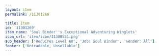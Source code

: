 ```yaml
---
layout: item
permalink: /11301269

title: Item
id: '11301269'
item_name: 'Soul Binder''s Exceptional Adventuring Winglets'
icon_url: 'item/icon/11300551.png'
sub_header: ['Requires Level 60', 'Job: Soul Binder', 'Gender: All']
footer: ['Untradable, Unsellable']
---
```

